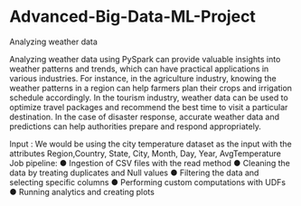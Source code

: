 # Advanced-Big-Data-ML-Project

Analyzing weather data

Analyzing weather data using PySpark can provide valuable insights into weather patterns and trends, which can have practical applications in various industries. 
For instance, in the agriculture industry, knowing the weather patterns in a region can help farmers plan their crops and irrigation schedule accordingly. In the tourism industry, weather data can be used to optimize travel packages and recommend the best time to visit a particular destination. 
In the case of disaster response, accurate weather data and predictions can help authorities prepare and respond appropriately. 

Input :
We would be using the city temperature dataset as the input with the attributes Region,Country, State, City, Month, Day, Year, AvgTemperature 
Job pipeline:
●	Ingestion of CSV files with the read method
●	Cleaning the data by treating duplicates and Null values
●	Filtering the data and selecting specific columns
●	Performing custom computations with UDFs
●	Running analytics and creating plots

